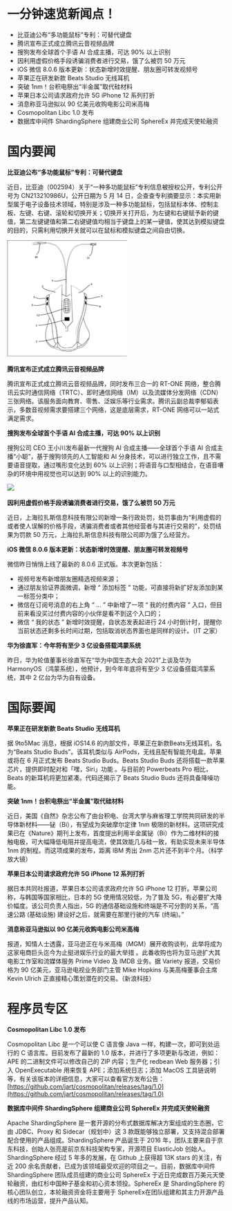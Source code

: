 # 一分钟速览新闻点！

- 比亚迪公布“多功能鼠标”专利：可替代键盘
- 腾讯宣布正式成立腾讯云音视频品牌
- 搜狗发布全球首个手语 AI 合成主播，可达 90% 以上识别
- 因利用虚假价格手段诱骗消费者进行交易，饿了么被罚 50 万元
- iOS 微信 8.0.6 版本更新：状态新增时效提醒、朋友圈可转发视频号
- 苹果正在研发新款 Beats Studio 无线耳机
- 突破 1nm！台积电祭出“半金属”取代硅材料
- 苹果日本公司请求政府允许 5G iPhone 12 系列打折
- 消息称亚马逊拟以 90 亿美元收购电影公司米高梅
- Cosmopolitan Libc 1.0 发布
- 数据库中间件 ShardingSphere 组建商业公司 SphereEx 并完成天使轮融资

# 国内要闻

**比亚迪公布“多功能鼠标”专利：可替代键盘**

近日，比亚迪（002594）关于“一种多功能鼠标”专利信息被授权公开，专利公开号为 CN213210986U，公开日期为 5 月 14 日，企查查专利摘要显示：本实用新型属于电子设备技术领域，特别是涉及一种多功能鼠标，包括鼠标本体、控制主板、左键、右键、滚轮和切换开关；切换开关打开后，为左键和右键赋予新的键值，第二左键键值和第二右键键值均相当于键盘上的某一键值，使其达到模拟键盘的目的，只需利用切换开关就可以在鼠标和模拟键盘之间自由切换。

![](./imgs/1.png)

**腾讯宣布正式成立腾讯云音视频品牌**

腾讯宣布正式成立腾讯云音视频品牌，同时发布三合一的 RT-ONE 网络，整合腾讯云实时通信网络（TRTC）、即时通信网络（IM）以及流媒体分发网络（CDN）三张网络。该服务面向教育、零售、泛娱乐等行业需求。腾讯云副总裁李郁韬表示，多数音视频需求要搭建三个网络，这是底层需求，RT-ONE 网络可以一站式满足需求。

**搜狗发布全球首个手语 AI 合成主播，可达 90% 以上识别**

搜狗公司 CEO 王小川发布最新一代搜狗 AI 合成主播——全球首个手语 AI 合成主播“小聪”，基于搜狗领先的人工智能和 AI 分身技术，可以进行独立工作，且不需要语音提取，通过嘴形变化达到 60% 以上识别；将语音与口型相结合，在语音嘈杂的环境中用视觉也可以达到 90% 以上的识别能力。

![](./imgs/1.gif)

**因利用虚假价格手段诱骗消费者进行交易，饿了么被罚 50 万元**

近日，上海拉扎斯信息科技有限公司新增一条行政处罚，处罚事由为“利用虚假的或者使人误解的价格手段，诱骗消费者或者其他经营者与其进行交易的”，处罚结果为罚款 50 万元，上海拉扎斯信息科技有限公司即为饿了么经营方。

**iOS 微信 8.0.6 版本更新：状态新增时效提醒、朋友圈可转发视频号**

微信昨日悄悄上线了最新的 8.0.6 正式版。本次更新包括：

- 视频号发布新增朋友圈精选视频来源；
- 通过朋友验证界面微调，新增 “ 添加标签 ” 功能，可直接将新扩好友添加到某一标签分类中；
- 微信在订阅号消息的右上角 “ ... ” 中新增了一项 “ 我的付费内容 ” 入口，但目前来看没买过付费内容的小伙伴是看不到这个入口的；
- 微信 “ 我的状态 ” 新增时效提醒，自状态发表起进行 24 小时倒计时，提醒你当前状态还剩多长时间过期，包括取消状态界面也是同样的设计。（IT 之家）

**华为徐直军：今年将有至少 3 亿设备搭载鸿蒙系统**

昨日，华为轮值董事长徐直军在“华为中国生态大会 2021”上谈及华为 HarmonyOS（鸿蒙系统），他预计，到今年年底将有至少 3 亿设备搭载鸿蒙系统，其中 2 亿台为华为自有设备。

# 国际要闻

**苹果正在研发新款 Beats Studio 无线耳机**

据 9to5Mac 消息，根据 iOS14.6 的内部文件，苹果正在新款Beats无线耳机，名为“Beats Studio Buds”。该耳机类似与 AirPods，无线且配有智能充电盒。苹果或将在 6 月正式发布 Beats Studio Buds。Beats Studio Buds 还将搭载一款苹果芯片，提供即时配对和「嘿，Siri」功能 。与目前的 Powerbeats Pro 相比，Beats 的新耳机将更加紧凑。代码还揭示了 Beats Studio Buds 还将具备降噪功能。

**突破 1nm！台积电祭出“半金属”取代硅材料**

近日，美国《自然》杂志公布了由台积电、台湾大学与麻省理工学院共同研发的半导体新材料——铋（Bi），有望成为突破摩尔定律 1nm 极限的新材料。这项研究成果已在《Nature》期刊上发布，首度提出利用半金属铋（Bi）作为二维材料的接触电极，可大幅降低电阻并提高电流，使其效能几与硅一致，有助实现未来半导体 1nm 的制程。而这项成果的发布，距离 IBM 秀出 2nm 芯片还不到半个月。（科学放大镜）

**苹果日本公司请求政府允许 5G iPhone 12 系列打折**

据日本共同社报道，苹果日本公司请求政府允许 5G iPhone 12 打折。苹果公司称，与韩国等国家相比，日本的 5G 使用情况较低，为了普及 5G，有必要扩大降价幅度。该公司负责人指出，5G 的通信基础设施和终端是不可分割的关系，“高速公路 (基础设施) 建设好之后，就需要在那里行驶的汽车 (终端)。”

**消息称亚马逊拟以 90 亿美元收购电影公司米高梅**

报道，知情人士透露，亚马逊正在与米高梅（MGM）展开收购谈判，此举将成为这家电商巨头迄今为止挺进娱乐行业的最大举措 。此番收购也将为亚马逊扩大其电影工作室和流媒体服务 Prime Video 及 IMDB 业务。据 Variety 报道，交易价格为 90 亿美元，亚马逊电视业务部门主管 Mike Hopkins 与美高梅董事会主席 Kevin Ulrich 正直接精心策划潜在的交易。（新浪科技）

# 程序员专区

**Cosmopolitan Libc 1.0 发布**

Cosmopolitan Libc 是一个可以使 C 语言像 Java 一样，构建一次，即可到处运行的 C 语言库。目前发布了最新的 1.0 版本，并进行了多项更新与改进，例如：APE 的二进制文件可以修改自己的 ZIP 内容；生产化 redbean Web 服务器；引入 OpenExecutable 用来恢复 APE；添加系统日志；添加 MacOS 工具链说明等，有关该版本的详细信息，大家可以查看官方发布公告：[https://github.com/jart/cosmopolitan/releases/tag/1.0](https://github.com/jart/cosmopolitan/releases/tag/1.0)

**数据库中间件 ShardingSphere 组建商业公司 SphereEx 并完成天使轮融资**

Apache ShardingSphere 是一套开源的分布式数据库解决方案组成的生态圈，它由 JDBC、Proxy 和 Sidecar（规划中）这 3 款既能够独立部署，又支持混合部署配合使用的产品组成。ShardingSphere 产品诞生于 2016 年，团队主要来自于京东科技，创始人张亮是前京东科技架构专家，开源项目 ElasticJob 创始人。ShardingSphere 经过 5 年多的发展，在 Github 上获得超 13K stars 的关注，有近 200 余名贡献者，已成为该领域最受欢迎的项目之一。目前，数据库中间件 ShardingSphere 团队成员组建的商业公司 SphereEx 于近日完成数百万美元天使轮融资，由红杉中国种子基金和初心资本领投。SphereEx 是 ShardingSphere 的核心团队创立，本轮融资资金将主要用于 SphereEx在团队组建和其主力开源产品线的市场运营，提升产品认知。
